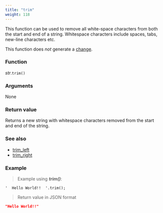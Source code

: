 ```yaml
---
title: "trim"
weight: 118
---
```


This function can be used to remove all white-space characters from both the start and end of a string.
Whitespace characters include spaces, tabs, new-line characters etc.

This function does *not* generate a [change](../../../overview/changes).

### Function

*str*.`trim()`

### Arguments

None

### Return value

Returns a new string with whitespace characters removed from the start and end of the string.

### See also

- [trim_left](../trim_left)
- [trim_right](../trim_right)

### Example

> Example using ***trim()***:

```thingsdb,json_response
'  Hello World!!  '.trim();
```

> Return value in JSON format

```json
"Hello World!!"
```
